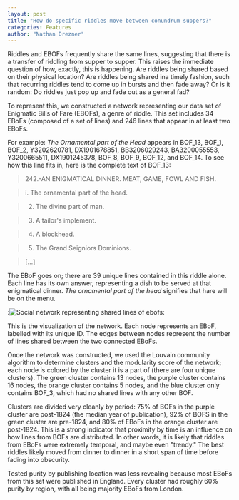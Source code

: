 ```yaml
---
layout: post
title: "How do specific riddles move between conundrum suppers?"
categories: Features
author: "Nathan Drezner"
---
```


Riddles and EBOFs frequently share the same lines, suggesting that there is a transfer of riddling from supper to supper. This raises the immediate question of how, exactly, this is happening. Are riddles being shared based on their physical location? Are riddles being shared ina timely fashion, such that recurring riddles tend to come up in bursts and then fade away? Or is it random: Do riddles just pop up and fade out as a general fad?

To represent this, we constructed a network representing our data set of Enigmatic Bills of Fare (EBOFs), a genre of riddle. This set includes 34 EBoFs (composed of a set of lines) and 246 lines that appear in at least two EBoFs. 

For example: *The Ornamental part of the Head* appears in BOF_13, BOF_1, BOF_2, Y3202620781, DX1901678851, BB3206029243, BA3200055553, Y3200665511, DX1901245378, BOF_8, BOF_9, BOF_12, and BOF_14. To see how this line fits in, here is the complete text of BOF_13:

> 242.-AN ENIGMATICAL DINNER. MEAT, GAME, FOWL AND FISH.

> i. The ornamental part of the head.

> 2. The divine part of man.

> 3. A tailor's implement.

> 4. A blockhead.

> 5. The Grand Seigniors Dominions.

> [...]

The EBoF goes on; there are 39 unique lines contained in this riddle alone. Each line has its own answer, representing a dish to be served at that enigmatical dinner. *The ornamental part of the head* signifies that hare will be on the menu.

:![Social network representing shared lines of ebofs](https://raw.githubusercontent.com/riddleproject/riddles-dh/master/visuals/graphing-blog-post/PastedGraphic-3.png "Social network representing shared lines of ebofs"):

This is the visualization of the network. Each node represents an EBoF, labelled with its unique ID. The edges between nodes represent the number of lines shared between the two connected EBoFs.

Once the network was constructed, we used the Louvain community algorithm to determine clusters and the modularity score of the network; each node is colored by the cluster it is a part of (there are four unique clusters). The green cluster contains 13 nodes, the purple cluster contains 16 nodes, the orange cluster contains 5 nodes, and the blue cluster only contains BOF_3, which had no shared lines with any other BOF.

Clusters are divided very cleanly by period: 75% of BOFs in the purple cluster are post-1824 (the median year of publication), 92% of BOFS in the green cluster are pre-1824, and 80% of EBoFs in the orange cluster are post-1824. This is a strong indicator that proximity by time is an influence on how lines from BOFs are distributed. In other words, it is likely that riddles from EBoFs were extremely temporal, and maybe even "trendy." The best riddles likely moved from dinner to dinner in a short span of time before fading into obscurity.

Tested purity by publishing location was less revealing because most EBoFs from this set were published in England. Every cluster had roughly 60% purity by region, with all being majority EBoFs from London.

